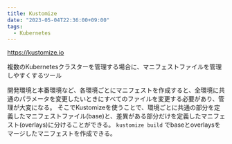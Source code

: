 ```yaml
---
title: Kustomize
date: "2023-05-04T22:36:00+09:00"
tags:
  - Kubernetes
---
```


https://kustomize.io

複数のKubernetesクラスターを管理する場合に、マニフェストファイルを管理しやすくするツール

開発環境と本番環境など、各環境ごとにマニフェストを作成すると、全環境に共通のパラメータを変更したいときにすべてのファイルを変更する必要があり、管理が大変になる。
そこでKustomizeを使うことで、環境ごとに共通の部分を定義したマニフェストファイル(base)と、差異がある部分だけを定義したマニフェスト(overlays)に分けることができる。
`kustomize build` でbaseとoverlaysをマージしたマニフェストを作成できる。
